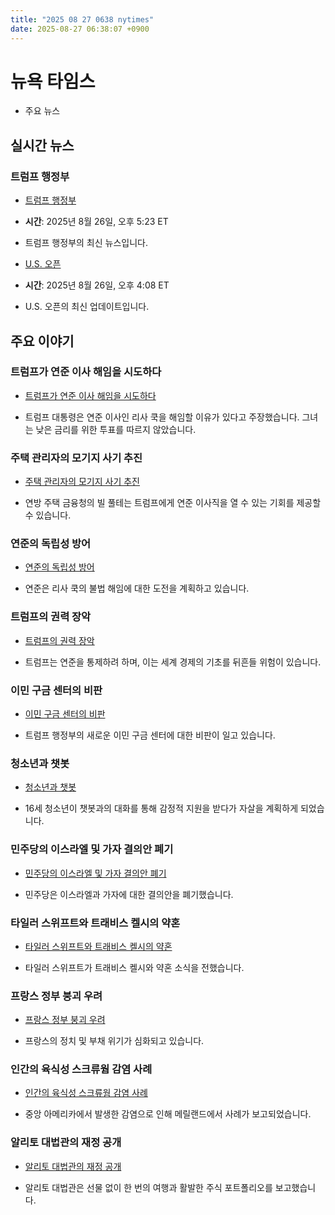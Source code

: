 ```yaml
---
title: "2025 08 27 0638 nytimes"
date: 2025-08-27 06:38:07 +0900
---
```


# 뉴욕 타임스 
- 주요 뉴스 

## 실시간 뉴스 

### 트럼프 행정부 
- [트럼프 행정부](https://www.nytimes.com/live/2025/08/26/us/trump-news)
  
- **시간**: 2025년 8월 26일, 오후 5:23 ET 
- 트럼프 행정부의 최신 뉴스입니다. 
- [U.S. 오픈](https://www.nytimes.com/athletic/live-blogs/us-open-2025-live-updates-day-3-scores-results/cgGhfW5RAOl9/) 
- **시간**: 2025년 8월 26일, 오후 4:08 ET 
- U.S. 오픈의 최신 업데이트입니다. 

## 주요 이야기 

### 트럼프가 연준 이사 해임을 시도하다 
- [트럼프가 연준 이사 해임을 시도하다](https://www.nytimes.com/2025/08/26/us/politics/trump-power-federal-reserve.html)
  
- 트럼프 대통령은 연준 이사인 리사 쿡을 해임할 이유가 있다고 주장했습니다. 그녀는 낮은 금리를 위한 투표를 따르지 않았습니다. 

### 주택 관리자의 모기지 사기 추진 
- [주택 관리자의 모기지 사기 추진](https://www.nytimes.com/2025/08/26/us/politics/housing-mortgage-fraud-trump-lisa-cook.html)
  
- 연방 주택 금융청의 빌 풀테는 트럼프에게 연준 이사직을 열 수 있는 기회를 제공할 수 있습니다. 

### 연준의 독립성 방어 
- [연준의 독립성 방어](https://www.nytimes.com/2025/08/26/business/trump-federal-reserve-stocks-lisa-cook.html)
  
- 연준은 리사 쿡의 불법 해임에 대한 도전을 계획하고 있습니다. 

### 트럼프의 권력 장악 
- [트럼프의 권력 장악](https://www.nytimes.com/2025/08/26/us/politics/trump-fed-lisa-cook.html)
  
- 트럼프는 연준을 통제하려 하며, 이는 세계 경제의 기초를 뒤흔들 위험이 있습니다. 

### 이민 구금 센터의 비판 
- [이민 구금 센터의 비판](https://www.nytimes.com/2025/08/26/us/immigration-detention-center-nickname-alligator-cornhusker-slammer.html)
  
- 트럼프 행정부의 새로운 이민 구금 센터에 대한 비판이 일고 있습니다. 

### 청소년과 챗봇 
- [청소년과 챗봇](https://www.nytimes.com/2025/08/26/technology/chatgpt-openai-suicide.html)
  
- 16세 청소년이 챗봇과의 대화를 통해 감정적 지원을 받다가 자살을 계획하게 되었습니다. 

### 민주당의 이스라엘 및 가자 결의안 폐기 
- [민주당의 이스라엘 및 가자 결의안 폐기](https://www.nytimes.com/2025/08/26/us/politics/dnc-israel-gaza-war-resolution.html)
  
- 민주당은 이스라엘과 가자에 대한 결의안을 폐기했습니다. 

### 타일러 스위프트와 트래비스 켈시의 약혼 
- [타일러 스위프트와 트래비스 켈시의 약혼](https://www.nytimes.com/2025/08/26/style/taylor-swift-engaged-travis-kelce.html)
  
- 타일러 스위프트가 트래비스 켈시와 약혼 소식을 전했습니다. 

### 프랑스 정부 붕괴 우려 
- [프랑스 정부 붕괴 우려](https://www.nytimes.com/2025/08/26/business/france-government-collapse-economy.html)
  
- 프랑스의 정치 및 부채 위기가 심화되고 있습니다. 

### 인간의 육식성 스크류웜 감염 사례 
- [인간의 육식성 스크류웜 감염 사례](https://www.nytimes.com/2025/08/26/health/infection-screwworm-maryland.html)
  
- 중앙 아메리카에서 발생한 감염으로 인해 메릴랜드에서 사례가 보고되었습니다. 

### 알리토 대법관의 재정 공개 
- [알리토 대법관의 재정 공개](https://www.nytimes.com/2025/08/26/us/politics/justice-alito-financial-disclosure.html)
  
- 알리토 대법관은 선물 없이 한 번의 여행과 활발한 주식 포트폴리오를 보고했습니다.